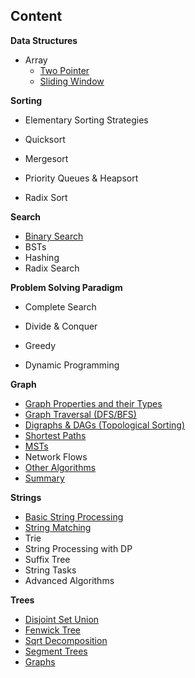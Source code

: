 ## Content

**Data Structures**

* Array
  * [Two Pointer](array/ch1.md)
  * [Sliding Window](array/ch2.md)


**Sorting**

* Elementary Sorting Strategies
* Quicksort

* Mergesort

* Priority Queues & Heapsort

* Radix Sort

**Search**

* [Binary Search](search/binary_search.md)
* BSTs
* Hashing
* Radix Search

**Problem Solving Paradigm**

- Complete Search

- Divide & Conquer

- Greedy

- Dynamic Programming

**Graph**

* [Graph Properties and their Types](graphs/ch1.md)
* [Graph Traversal (DFS/BFS)](graphs/ch2.md)
* [Digraphs & DAGs (Topological Sorting)](graphs/ch3.md)
* [Shortest Paths](graphs/ch4.md)
* [MSTs](graphs/ch5.md)
* Network Flows
* [Other Algorithms](graphs/ch6.md)
* [Summary](graphs/summary.md)

**Strings**

* [Basic String Processing](strings/ch1.md)
* [String Matching](strings/ch2.md)
* Trie
* String Processing with DP
* Suffix Tree
* String Tasks
* Advanced Algorithms

**Trees**

* [Disjoint Set Union](https://algo.minetest.in/Data_Structures_library/Trees/Disjoint_set_union/)
* [Fenwick Tree](https://algo.minetest.in/Data_Structures_library/Trees/Fenwick_tree/)
* [Sqrt Decomposition](https://algo.minetest.in/Data_Structures_library/Trees/Sqrt_Decomposition/)
* [Segment Trees](https://algo.minetest.in/Data_Structures_library/Trees/Segment_trees/)
* [Graphs](https://algo.minetest.in/Data_Structures_library/Trees/graphs/)

